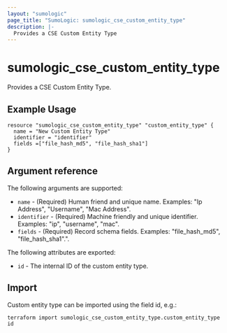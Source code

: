 ```yaml
---
layout: "sumologic"
page_title: "SumoLogic: sumologic_cse_custom_entity_type"
description: |-
  Provides a CSE Custom Entity Type
---
```


# sumologic_cse_custom_entity_type
Provides a CSE Custom Entity Type.

## Example Usage
```hcl
resource "sumologic_cse_custom_entity_type" "custom_entity_type" {
  name = "New Custom Entity Type"
  identifier = "identifier"
  fields =["file_hash_md5", "file_hash_sha1"]
}
```

## Argument reference

The following arguments are supported:

- `name` - (Required) Human friend and unique name. Examples: "Ip Address", "Username", "Mac Address".
- `identifier` - (Required) Machine friendly and unique identifier. Examples: "ip", "username", "mac".
- `fields` - (Required) Record schema fields. Examples: "file_hash_md5", "file_hash_sha1".".


The following attributes are exported:

- `id` - The internal ID of the custom entity type.

## Import

Custom entity type can be imported using the field id, e.g.:
```hcl
terraform import sumologic_cse_custom_entity_type.custom_entity_type id
```
